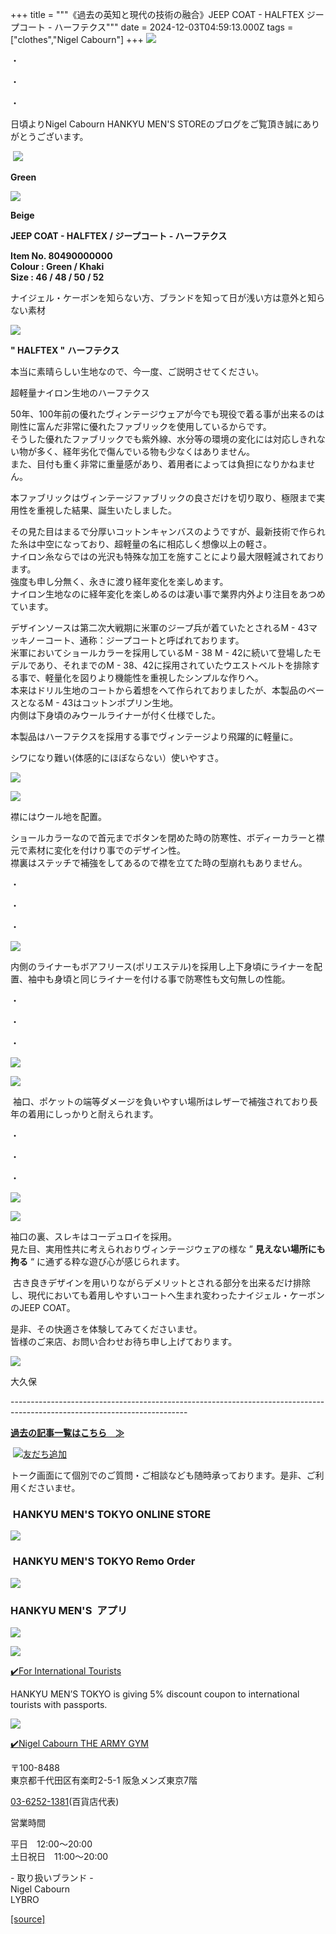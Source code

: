 +++
title = """《過去の英知と現代の技術の融合》JEEP COAT - HALFTEX ジープコート - ハーフテクス"""
date = 2024-12-03T04:59:13.000Z
tags = ["clothes","Nigel Cabourn"]
+++
![](https://cdn.shopify.com/s/files/1/0094/9295/5196/files/IMG_2162_3802bf34-53e0-4a91-bdd4-00630a666dc7_480x480.jpg?v=1732772030)

・

・

・

日頃よりNigel Cabourn HANKYU MEN'S STOREのブログをご覧頂き誠にありがとうございます。

 ![](https://cdn.shopify.com/s/files/1/0094/9295/5196/files/IMG_5820_d010eaf8-3511-4350-a7e8-403c116c9802_480x480.jpg?v=1732783118)

**Green**

**![](https://cdn.shopify.com/s/files/1/0094/9295/5196/files/IMG_5823_089e0296-745e-4c14-bec6-c38ca8f448a8_480x480.jpg?v=1732783118)**

**Beige**

**JEEP COAT - HALFTEX / ジープコート - ハーフテクス**

**Item No. 80490000000**  
**Colour : Green / Khaki**  
**Size : 46 / 48 / 50 / 52**

ナイジェル・ケーボンを知らない方、ブランドを知って日が浅い方は意外と知らない素材

![](https://cdn.shopify.com/s/files/1/0094/9295/5196/files/IMG_5837_08920269-5f25-4c60-8062-e212adffcd1b_480x480.jpg?v=1733195897)

**" HALFTEX "** **ハーフテクス** 

本当に素晴らしい生地なので、今一度、ご説明させてください。

超軽量ナイロン生地のハーフテクス

50年、100年前の優れたヴィンテージウェアが今でも現役で着る事が出来るのは剛性に富んだ非常に優れたファブリックを使用しているからです。  
そうした優れたファブリックでも紫外線、水分等の環境の変化には対応しきれない物が多く、経年劣化で傷んでいる物も少なくはありません。  
また、目付も重く非常に重量感があり、着用者によっては負担になりかねません。

本ファブリックはヴィンテージファブリックの良さだけを切り取り、極限まで実用性を重視した結果、誕生いたしました。

その見た目はまるで分厚いコットンキャンバスのようですが、最新技術で作られた糸は中空になっており、超軽量の名に相応しく想像以上の軽さ。  
ナイロン糸ならではの光沢も特殊な加工を施すことにより最大限軽減されております。  
強度も申し分無く、永きに渡り経年変化を楽しめます。  
ナイロン生地なのに経年変化を楽しめるのは凄い事で業界内外より注目をあつめています。  
  

デザインソースは第二次大戦期に米軍のジープ兵が着ていたとされるM - 43マッキノーコート、通称：ジープコートと呼ばれております。  
米軍においてショールカラーを採用しているM - 38 M - 42に続いて登場したモデルであり、それまでのM - 38、42に採用されていたウエストベルトを排除する事で、軽量化を図りより機能性を重視したシンプルな作りへ。  
本来はドリル生地のコートから着想をへて作られておりましたが、本製品のベースとなるM - 43はコットンポプリン生地。  
内側は下身頃のみウールライナーが付く仕様でした。

本製品はハーフテクスを採用する事でヴィンテージより飛躍的に軽量に。

シワになり難い(体感的にほぼならない）使いやすさ。

![](https://cdn.shopify.com/s/files/1/0094/9295/5196/files/IMG_2022_480x480.jpg?v=1732772028)

![](https://cdn.shopify.com/s/files/1/0094/9295/5196/files/IMG_2026_480x480.jpg?v=1732772028)

襟にはウール地を配置。

ショールカラーなので首元までボタンを閉めた時の防寒性、ボディーカラーと襟元で素材に変化を付けり事でのデザイン性。  
襟裏はステッチで補強をしてあるので襟を立てた時の型崩れもありません。

・

・

・

![](https://cdn.shopify.com/s/files/1/0094/9295/5196/files/IMG_2030_44f230cd-a5bc-4335-9d00-3badb0565d11_480x480.jpg?v=1732772028)

内側のライナーもボアフリース(ポリエステル)を採用し上下身頃にライナーを配置、袖中も身頃と同じライナーを付ける事で防寒性も文句無しの性能。

・

・

・

![](https://cdn.shopify.com/s/files/1/0094/9295/5196/files/IMG_2041_2e5a1a6a-a2cc-4b29-a99b-8a451afaeab1_480x480.jpg?v=1732772029)

![](https://cdn.shopify.com/s/files/1/0094/9295/5196/files/IMG_2040_4ba14a6b-2a4f-40ee-9b40-923135ad897a_480x480.jpg?v=1732772030)

 袖口、ポケットの端等ダメージを負いやすい場所はレザーで補強されており長年の着用にしっかりと耐えられます。

・

・

・

![](https://cdn.shopify.com/s/files/1/0094/9295/5196/files/IMG_5934_a328ffa9-8b80-4808-bba2-e1d26118c9b0_480x480.jpg?v=1733195713)

![](https://cdn.shopify.com/s/files/1/0094/9295/5196/files/IMG_5940_480x480.jpg?v=1733195713)

袖口の裏、スレキはコーデュロイを採用。  
見た目、実用性共に考えられおりヴィンテージウェアの様な ” **見えない場所にも拘る** “ に通ずる粋な遊び心が感じられます。

 古き良きデザインを用いりながらデメリットとされる部分を出来るだけ排除し、現代においても着用しやすいコートへ生まれ変わったナイジェル・ケーボンのJEEP COAT。

是非、その快適さを体験してみてくださいませ。  
皆様のご来店、お問い合わせお待ち申し上げております。

![](https://cdn.shopify.com/s/files/1/0094/9295/5196/files/IMG_2012_480x480.jpg?v=1732772029)

大久保

\--------------------------------------------------------------------------------------------------------------------------

[**過去の記事一覧はこちら　≫**](https://cabourn.jp/blogs/shop-info/tagged/the-army-gym-hankyu-mens-tokyo)

 [![友だち追加](https://scdn.line-apps.com/n/line_add_friends/btn/ja.png)](https://lin.ee/NdALMrk)

トーク画面にて個別でのご質問・ご相談なども随時承っております。是非、ご利用くださいませ。

###  HANKYU MEN'S TOKYO ONLINE STORE

[![](https://cdn.shopify.com/s/files/1/0094/9295/5196/files/89E08B8F-87A2-468C-B5C0-CCCEBD744C0B_240x240.jpg?v=1652323830)](https://web.hh-online.jp/hankyu-mens/goods/list.html?shoptype=1&cid=b_mgs_vtr_amg)

###  HANKYU MEN'S TOKYO Remo Order

[![](https://cdn.shopify.com/s/files/1/0094/9295/5196/files/IMG_4203_480x480.png?v=1693122470)](https://web.hh-online.jp/hankyu-mens/contents/remoorder/)

### HANKYU MEN'S  アプリ

[**![](https://cdn.shopify.com/s/files/1/0094/9295/5196/files/IMG_4236_480x480.png?v=1693821347)**](https://web.hh-online.jp/hankyu-mens/contents/app/)

![](https://cdn.shopify.com/s/files/1/0094/9295/5196/files/642F2481-827F-485B-B569-888BEA4847CE.gif?v=1599792399)

[✔️](https://www.hankyu-dept.co.jp/mens-tokyo/guestcoupon/)[For International Tourists](https://www.hankyu-dept.co.jp/mens-tokyo/guestcoupon/)

HANKYU MEN’S TOKYO is giving 5% discount coupon to international tourists with passports.

![](https://cdn.shopify.com/s/files/1/0094/9295/5196/files/111.jpg?v=1630658023)

[✔️Nigel Cabourn THE ARMY GYM](https://web.hh-online.jp/hankyu-mens/goods/list.html?shoptype=1&cid=b_mgs_vtr_amg)

〒100-8488  
東京都千代田区有楽町2-5-1 阪急メンズ東京7階

[03-6252-1381](tel:0362521381)(百貨店代表)

営業時間

平日　12:00～20:00  
土日祝日　11:00～20:00  

\- 取り扱いブランド -  
Nigel Cabourn  
LYBRO

[[source]](https://cabourn.jp/blogs/shop-info/hankyu20241130)
